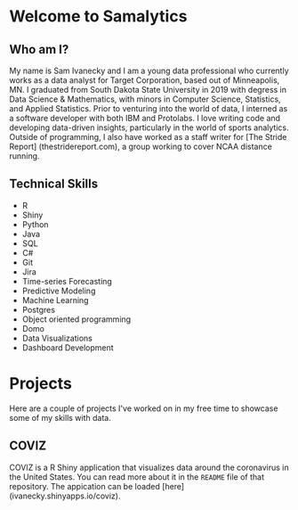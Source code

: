 # Welcome to Samalytics

## Who am I?
My name is Sam Ivanecky and I am a young data professional who currently works as a data analyst for Target Corporation, based out of Minneapolis, MN. I graduated from South Dakota State University in 2019 with degress in Data Science & Mathematics, with minors in Computer Science, Statistics, and Applied Statistics. Prior to venturing into the world of data, I interned as a software developer with both IBM and Protolabs. I love writing code and developing data-driven insights, particularly in the world of sports analytics. Outside of programming, I also have worked as a staff writer for [The Stride Report] (thestridereport.com), a group working to cover NCAA distance running. 

## Technical Skills
* R
* Shiny
* Python
* Java
* SQL
* C#
* Git
* Jira
* Time-series Forecasting
* Predictive Modeling
* Machine Learning
* Postgres
* Object oriented programming
* Domo
* Data Visualizations
* Dashboard Development

# Projects
Here are a couple of projects I've worked on in my free time to showcase some of my skills with data.

## COVIZ
COVIZ is a R Shiny application that visualizes data around the coronavirus in the United States. You can read more about it in the `README` file of that repository. The appication can be loaded [here] (ivanecky.shinyapps.io/coviz).
